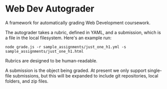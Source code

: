 # Web Dev Autograder
A framework for automatically grading Web Development coursework.

The autograder takes a rubric, defined in YAML, and a submission, which is a file in the local filesystem. Here's an example run:
```
node grade.js -r sample_assignments/just_one_h1.yml -s sample_assignments/just_one_h1.html
```

Rubrics are designed to be human-readable.

A submission is the object being graded. At present we only support single-file submissions, but this will be expanded 
to include git repositories, local folders, and zip files.